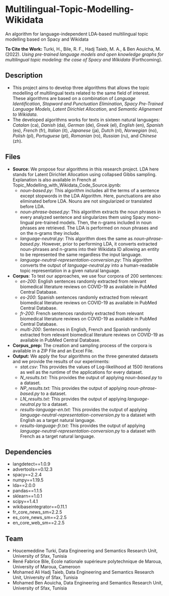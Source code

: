 # Multilingual-Topic-Modelling-Wikidata
An algorithm for language-independent LDA-based multilingual topic modelling based on Spacy and Wikidata

**To Cite the Work:** Turki, H., Bile, R. F., Hadj Taieb, M. A., & Ben Aouicha, M. (2022). *Using pre-trained language models and open knowledge graphs for multilingual topic modeling: the case of Spacy and Wikidata* (Forthcoming).
## Description
* This project aims to develop three algorithms that allows the topic modelling of multilingual texts related to the same field of interest. These algorithms are based on a combination of *Language Identification*, *Stopword and Punctuation Elimination*, *Spacy Pre-Trained Language Models*, *Latent Dirichlet Allocation*, and *Semantic Alignement to Wikidata*.
* The developed algorithms works for texts in sixteen natural languages: *Catalan* (ca), *Danish* (da), *German* (de), *Greek* (el), *English* (en), *Spanish* (es), *French* (fr), *Italian* (it), *Japanese* (ja), *Dutch* (nl), *Norwegian* (no), *Polish* (pl), *Portuguese* (pt), *Romanian* (ro), *Russian* (ru), and *Chinese* (zh).
## Files
* **Source**: We propose four algorithms in this research project. LDA here stands for Latent Dirichlet Allocation using collapsed Gibbs sampling. Explanation is also available in French at Topic_Modelling_with_Wikidata_Code_Source.ipynb:
  * *noun-based.py*: This algorithm includes all the terms of a sentence except stopwords in the LDA Algorithm. Here, punctuations are also eliminated before LDA. Nouns are not singularized or translated before LDA.
  * *noun-phrase-based.py*: This algorithm extracts the noun phrases in every analyzed sentence and singularizes them using Spacy mono-lingual pre-trained models. Then, the n-grams included in noun phrases are retrieved. The LDA is performed on noun phrases and on the n-grams they include.
  * *language-neutral.py*: This algorithm does the same as *noun-phrase-based.py*. However, prior to performing LDA, it converts extracted noun-phrases and n-grams into their Wikidata ID allowing an entity to be represented the same regardless the input language.
  * *language-neutral-representation-conversion.py*: This algorithm converts the output of *language-neutral.py* into a human-readable topic representation in a given natural language.
* **Corpus**: To test our approaches, we use four corpora of 200 sentences:
  * *en-200*: English sentences randomly extracted from relevant biomedical literature reviews on COVID-19 as available in PubMed Central Database.
  * *es-200*: Spanish sentences randomly extracted from relevant biomedical literature reviews on COVID-19 as available in PubMed Central Database.
  * *fr-200*: French sentences randomly extracted from relevant biomedical literature reviews on COVID-19 as available in PubMed Central Database.
  * *multi-200*: Sentences in English, French and Spanish randomly extracted from relevant biomedical literature reviews on COVID-19 as available in PubMed Central Database.
* **Corpus_prep:** The creation and sampling process of the corpora is available in a ZIP File and an Excel File.
* **Output:** We apply the four algorithms on the three generated datasets and we provide the results of our experiments:
  * *stat.csv*: This provides the values of Log-likelihood at 1500 iterations as well as the runtime of the applications for every dataset.
  * *N_results.txt:* This provides the output of applying *noun-based.py* to a dataset.
  * *NP_results.txt:* This provides the output of applying *noun-phrase-based.py* to a dataset.
  * *LN_results.txt:* This provides the output of applying *language-neutral.py* to a dataset.
  * *results-language-en.txt:* This provides the output of applying *language-neutral-representation-conversion.py* to a dataset with English as a target natural language.
  * *results-language-fr.txt:* This provides the output of applying *language-neutral-representation-conversion.py* to a dataset with French as a target natural language.
## Dependencies
* langdetect==1.0.9
* advertools==0.12.3
* spacy==2.2.4
* numpy==1.19.5
* lda==2.0.0
* pandas==1.1.5
* sklearn==1.0.1
* scipy==1.4.1
* wikibaseintegrator==0.11.1
* fr_core_news_sm=2.2.5
* es_core_news_sm==2.2.5
* en_core_web_sm==2.2.5
## Team
* Houcemeddine Turki, Data Engineering and Semantics Research Unit, University of Sfax, Tunisia
* René Fabrice Bile, École nationale supérieure polytechnique de Maroua, University of Maroua, Cameroon
* Mohamed Ali Hadj Taieb, Data Engineering and Semantics Research Unit, University of Sfax, Tunisia
* Mohamed Ben Aouicha, Data Engineering and Semantics Research Unit, University of Sfax, Tunisia
